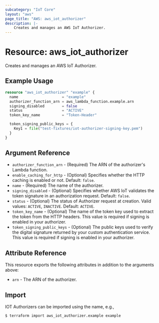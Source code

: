 ```yaml
---
subcategory: "IoT Core"
layout: "aws"
page_title: "AWS: aws_iot_authorizer"
description: |-
    Creates and manages an AWS IoT Authorizer.
---
```


# Resource: aws_iot_authorizer

Creates and manages an AWS IoT Authorizer.

## Example Usage

```terraform
resource "aws_iot_authorizer" "example" {
  name                    = "example"
  authorizer_function_arn = aws_lambda_function.example.arn
  signing_disabled        = false
  status                  = "ACTIVE"
  token_key_name          = "Token-Header"

  token_signing_public_keys = {
    Key1 = file("test-fixtures/iot-authorizer-signing-key.pem")
  }
}
```

## Argument Reference

* `authorizer_function_arn` - (Required) The ARN of the authorizer's Lambda function.
* `enable_caching_for_http`  - (Optional) Specifies whether the HTTP caching is enabled or not. Default: `false`.
* `name` - (Required) The name of the authorizer.
* `signing_disabled` - (Optional) Specifies whether AWS IoT validates the token signature in an authorization request. Default: `false`.
* `status` - (Optional) The status of Authorizer request at creation. Valid values: `ACTIVE`, `INACTIVE`. Default: `ACTIVE`.
* `token_key_name` - (Optional) The name of the token key used to extract the token from the HTTP headers. This value is required if signing is enabled in your authorizer.
* `token_signing_public_keys` - (Optional) The public keys used to verify the digital signature returned by your custom authentication service. This value is required if signing is enabled in your authorizer.

## Attribute Reference

This resource exports the following attributes in addition to the arguments above:

* `arn` - The ARN of the authorizer.

## Import

IOT Authorizers can be imported using the name, e.g.,

```
$ terraform import aws_iot_authorizer.example example
```

